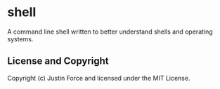 shell
=====

A command line shell written to better understand shells and operating systems.

License and Copyright
---------------------

Copyright (c) Justin Force and licensed under the MIT License.

